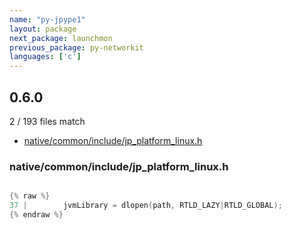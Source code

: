 ```yaml
---
name: "py-jpype1"
layout: package
next_package: launchmon
previous_package: py-networkit
languages: ['c']
---
```

## 0.6.0
2 / 193 files match

 - [native/common/include/jp_platform_linux.h](#nativecommonincludejp_platform_linuxh)

### native/common/include/jp_platform_linux.h

```c

{% raw %}
37 | 		jvmLibrary = dlopen(path, RTLD_LAZY|RTLD_GLOBAL);
{% endraw %}

```